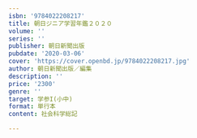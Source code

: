 ```yaml
---
isbn: '9784022208217'
title: 朝日ジニア学習年鑑２０２０
volume: ''
series: ''
publisher: 朝日新聞出版
pubdate: '2020-03-06'
cover: 'https://cover.openbd.jp/9784022208217.jpg'
author: 朝日新聞出版／編集
description: ''
price: '2300'
genre: ''
target: 学参I(小中)
format: 単行本
content: 社会科学総記

---
```

